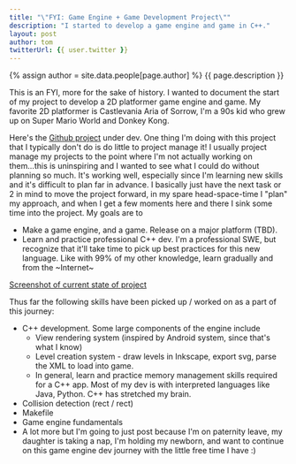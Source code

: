 ```yaml
---
title: "\"FYI: Game Engine + Game Development Project\""
description: "I started to develop a game engine and game in C++."
layout: post
author: tom
twitterUrl: {{ user.twitter }}
---
```


{% assign author = site.data.people[page.author] %}
{{ page.description }}

This is an FYI, more for the sake of history. I wanted to document the start of my project to
develop a 2D platformer game engine and game. My favorite 2D platformer is Castlevania Aria of
Sorrow, I'm a 90s kid who grew up on Super Mario World and Donkey Kong.

Here's the <a href="https://github.com/tmcfarlin412/castle/tree/prod">Github project</a> under dev. One thing I'm doing with this
project that I typically don't do is do little to project manage it! I usually project manage my
projects to the point where I'm not actually working on them...this is uninspiring and I wanted to 
see what I could do without planning so much. It's working well, especially since I'm learning new
skills and it's difficult to plan far in advance. I basically just have the next task or 2 in mind
to move the project forward, in my spare head-space-time I "plan" my approach, and when I get a few
moments here and there I sink some time into the project. My goals are to

- Make a game engine, and a game. Release on a major platform (TBD).
- Learn and practice professional C++ dev. I'm a professional SWE, but recognize that it'll take
  time to pick up best practices for this new language. Like with 99% of my other knowledge, learn
  gradually and from the ~Internet~

<a href="https://tmcfarlin412.github.io/assets/images/2022-07-22_castle_screenshot.png">Screenshot of current state of project</a>

Thus far the following skills have been picked up / worked on as a part of this journey:

- C++ development. Some large components of the engine include
  - View rendering system (inspired by Android system, since that's what I know)
  - Level creation system - draw levels in Inkscape, export svg, parse the XML to load into game.
  - In general, learn and practice memory management skills required for a C++ app. Most of my dev
    is with interpreted languages like Java, Python. C++ has stretched my brain.
- Collision detection (rect / rect)
- Makefile
- Game engine fundamentals
- A lot more but I'm going to just post because I'm on paternity leave, my daughter is taking a nap,
  I'm holding my newborn, and want to continue on this game engine dev journey with the little
  free time I have :)
